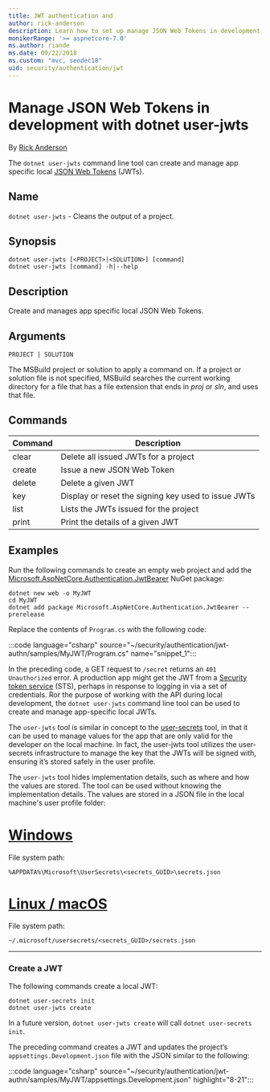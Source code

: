 ```yaml
---
title: JWT authentication and 
author: rick-anderson
description: Learn how to set up manage JSON Web Tokens in development with dotnet user-jwts
monikerRange: '>= aspnetcore-7.0'
ms.author: riande
ms.date: 09/22/2018
ms.custom: "mvc, seodec18"
uid: security/authentication/jwt
---
```


# Manage JSON Web Tokens in development with dotnet user-jwts

By [Rick Anderson](https://twitter.com/RickAndMSFT)

The `dotnet user-jwts` command line tool can create and manage app specific local [JSON Web Tokens](https://jwt.io/introduction) (JWTs).

## Name

`dotnet user-jwts` - Cleans the output of a project.

## Synopsis

```dotnetcli
dotnet user-jwts [<PROJECT>|<SOLUTION>] [command]
dotnet user-jwts [command] -h|--help
```

## Description

Create and manages app specific local JSON Web Tokens.

## Arguments

`PROJECT | SOLUTION`

The MSBuild project or solution to apply a command on. If a project or solution file is not specified, MSBuild searches the current working directory for a file that has a file extension that ends in *proj* or *sln*, and uses that file.

## Commands

| Command  | Description |
| ------------- | ------------- |
| clear  |  Delete all issued JWTs for a project |
| create | Issue a new JSON Web Token   |
| delete | Delete a given JWT |
| key | Display or reset the signing key used to issue JWTs |
| list | Lists the JWTs issued for the project |
| print | Print the details of a given JWT |

## Examples

Run the following commands to create an empty web project and add the [Microsoft.AspNetCore.Authentication.JwtBearer](https://www.nuget.org/packages/Microsoft.AspNetCore.Authentication.JwtBearer) NuGet package:

```dotnetcli
dotnet new web -o MyJWT
cd MyJWT
dotnet add package Microsoft.AspNetCore.Authentication.JwtBearer --prerelease
```

Replace the contents of `Program.cs` with the following code:

:::code language="csharp" source="~/security/authentication/jwt-authn/samples/MyJWT/Program.cs" name="snippet_1":::

In the preceding code, a GET request to `/secret` returns an `401 Unauthorized` error. A production app might get the JWT from a [Security token service](/azure/active-directory/develop/security-tokens) (STS), perhaps in response to logging in via a set of credentials. Ror the purpose of working with the API during local development, the `dotnet user-jwts` command line tool can be used to create and manage app-specific local JWTs.

The `user-jwts` tool is similar in concept to the  [user-secrets](xref:security/app-secrets) tool, in that it can be used to manage values for the app that are only valid for the developer on the local machine. In fact, the user-jwts tool utilizes the user-secrets infrastructure to manage the key that the JWTs will be signed with, ensuring it’s stored safely in the user profile.

The `user-jwts` tool hides implementation details, such as where and how the values are stored. The tool can be used without knowing the implementation details. The values are stored in a JSON file in the local machine's user profile folder:

# [Windows](#tab/windows)

File system path:

`%APPDATA%\Microsoft\UserSecrets\<secrets_GUID>\secrets.json`

# [Linux / macOS](#tab/linux+macos)

File system path:

`~/.microsoft/usersecrets/<secrets_GUID>/secrets.json`

---

### Create a JWT

The following commands create a local JWT:

```dotnetcli
dotnet user-secrets init
dotnet user-jwts create
```

In a future version, `dotnet user-jwts create` will call `dotnet user-secrets init`.

The preceding command creates a JWT and updates the project’s `appsettings.Development.json` file with the JSON similar to the following:

:::code language="csharp" source="~/security/authentication/jwt-authn/samples/MyJWT/appsettings.Development.json" highlight="8-21":::
